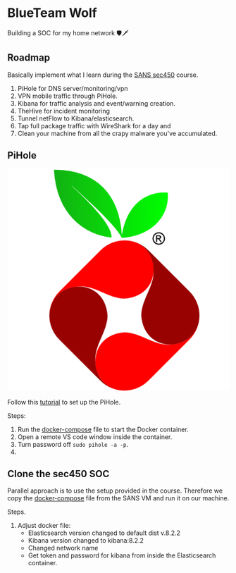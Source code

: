 # BlueTeam Wolf

Building a SOC for my home network 🛡️🗡️

## Roadmap

Basically implement what I learn during the [SANS sec450]() course.

1. PiHole for DNS server/monitoring/vpn
2. VPN mobile traffic through PiHole.
3. Kibana for traffic analysis and event/warning creation.
4. TheHive for incident monitoring
5. Tunnel netFlow to Kibana/elasticsearch.
6. Tap full package traffic with WireShark for a day and
7. Clean your machine from all the crapy malware you've accumulated.

## PiHole

![PiHoleLogo](res/Vortex-R.webp)

Follow this [tutorial](https://docs.pi-hole.net/guides/vpn/openvpn/overview/) to set up the PiHole.

Steps:

1. Run the [docker-compose](/pihole/docker-compose.yaml) file to start the Docker container.
2. Open a remote VS code window inside the container.
3. Turn password off `sudo pihole -a -p`.
4.

## Clone the sec450 SOC

Parallel approach is to use the setup provided in the course. Therefore we copy the [docker-compose]() file from the SANS VM and run it on our machine.

Steps.

1. Adjust docker file:
   - Elasticsearch version changed to default dist v.8.2.2
   - Kibana version changed to kibana:8.2.2
   - Changed network name
   - Get token and password for kibana from inside the Elasticsearch container.
